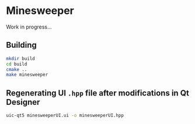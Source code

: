 # Minesweeper
Work in progress...

## Building
```sh
mkdir build
cd build
cmake ..
make minesweeper
```

## Regenerating UI `.hpp` file after modifications in Qt Designer
```sh
uic-qt5 minesweeperUI.ui -o minesweeperUI.hpp
```

